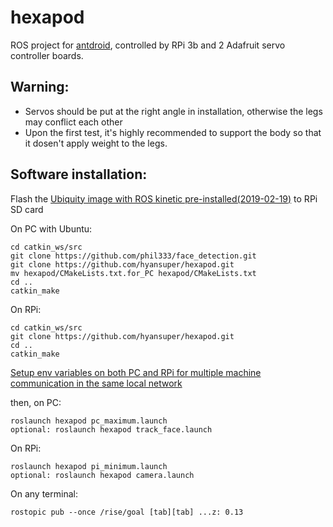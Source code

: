 # hexapod
ROS project for [antdroid](https://antdroid.grigri.cloud/), controlled by RPi 3b and 2 Adafruit servo controller boards.

## Warning:
* Servos should be put at the right angle in installation, otherwise the legs may conflict each other
* Upon the first test, it's highly recommended to support the body so that it dosen't apply weight to the legs.

## Software installation:
Flash the [Ubiquity image with ROS kinetic pre-installed(2019-02-19)](https://downloads.ubiquityrobotics.com/pi.html) to RPi SD card

On PC with Ubuntu:

    cd catkin_ws/src
    git clone https://github.com/phil333/face_detection.git
    git clone https://github.com/hyansuper/hexapod.git
    mv hexapod/CMakeLists.txt.for_PC hexapod/CMakeLists.txt
    cd ..
    catkin_make

On RPi:

    cd catkin_ws/src
    git clone https://github.com/hyansuper/hexapod.git
    cd ..
    catkin_make
    
[Setup env variables on both PC and RPi for multiple machine communication in the same local network](http://wiki.ros.org/ROS/Tutorials/MultipleMachines)

then, on PC:

    roslaunch hexapod pc_maximum.launch
    optional: roslaunch hexapod track_face.launch
    
On RPi:

    roslaunch hexapod pi_minimum.launch
    optional: roslaunch hexapod camera.launch

On any terminal:

    rostopic pub --once /rise/goal [tab][tab] ...z: 0.13
